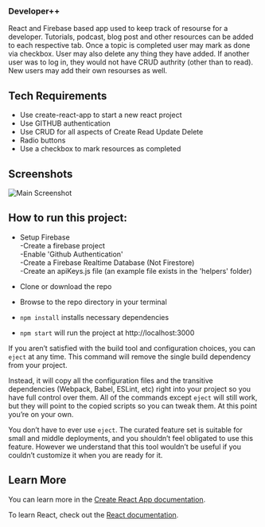 ### Developer++
React and Firebase based app used to keep track of resourse for a developer. Tutorials, podcast, blog post and other resources can be added to each respective tab.  Once a topic is completed user may mark as done via checkbox. User may also delete any thing they have added.  If another user was to log in, they would not have CRUD authrity (other than to read).  New users may add their own resourses as well. 

## Tech Requirements
* Use create-react-app to start a new react project
* Use GITHUB authentication
* Use CRUD for all aspects of Create Read Update Delete
* Radio buttons
* Use a checkbox to mark resources as completed

## Screenshots
![Main Screenshot]()

## How to run this project:

* Setup Firebase  
  -Create a firebase project  
  -Enable 'Github Authentication'  
  -Create a Firebase Realtime Database (Not Firestore)  
  -Create an apiKeys.js file (an example file exists in the 'helpers' folder)  

* Clone or download the repo

* Browse to the repo directory in your terminal

* ```npm install``` installs necessary dependencies

* ```npm start``` will run the project at http://localhost:3000

If you aren’t satisfied with the build tool and configuration choices, you can `eject` at any time. This command will remove the single build dependency from your project.

Instead, it will copy all the configuration files and the transitive dependencies (Webpack, Babel, ESLint, etc) right into your project so you have full control over them. All of the commands except `eject` will still work, but they will point to the copied scripts so you can tweak them. At this point you’re on your own.

You don’t have to ever use `eject`. The curated feature set is suitable for small and middle deployments, and you shouldn’t feel obligated to use this feature. However we understand that this tool wouldn’t be useful if you couldn’t customize it when you are ready for it.

## Learn More

You can learn more in the [Create React App documentation](https://facebook.github.io/create-react-app/docs/getting-started).

To learn React, check out the [React documentation](https://reactjs.org/).
